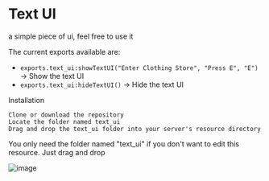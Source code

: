 # Text UI 
a simple piece of ui, feel free to use it

The current exports available are:
- `exports.text_ui:showTextUI("Enter Clothing Store", "Press E", "E")`
-> Show the text UI
- `exports.text_ui:hideTextUI()`
-> Hide the text UI

Installation

    Clone or download the repository
    Locate the folder named text_ui
    Drag and drop the text_ui folder into your server's resource directory

You only need the folder named "text_ui" if you don't want to edit this resource. Just drag and drop


![image](https://github.com/user-attachments/assets/a603fcd6-aa67-4c99-a525-fdfa1bff9a0d)
